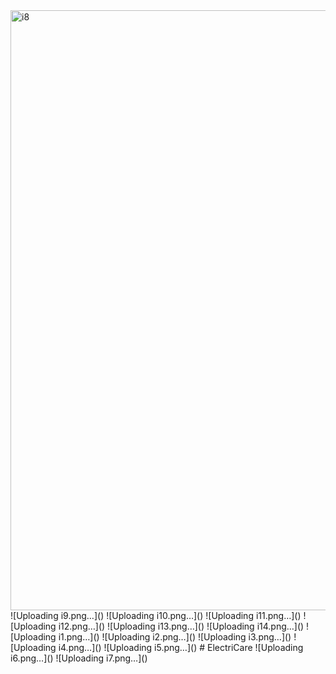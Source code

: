 <img width="960" alt="i8" src="https://github.com/Samridhi412/ElectriCare/assets/56949183/7ec5aef5-a890-470a-b2d4-0bf1d6c14a42">
![Uploading i9.png…]()
![Uploading i10.png…]()
![Uploading i11.png…]()
![Uploading i12.png…]()
![Uploading i13.png…]()
![Uploading i14.png…]()
![Uploading i1.png…]()
![Uploading i2.png…]()
![Uploading i3.png…]()
![Uploading i4.png…]()
![Uploading i5.png…]()
# ElectriCare
![Uploading i6.png…]()
![Uploading i7.png…]()
